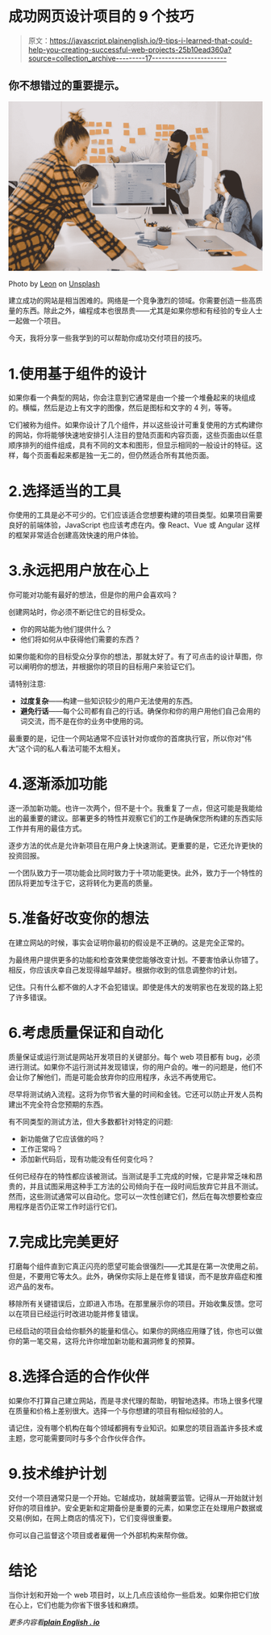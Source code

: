 # 成功网页设计项目的 9 个技巧

> 原文：<https://javascript.plainenglish.io/9-tips-i-learned-that-could-help-you-creating-successful-web-projects-25b10ead360a?source=collection_archive---------17----------------------->

## 你不想错过的重要提示。

![](img/d83f633d722cc90629d1d1b0b501d8a4.png)

Photo by [Leon](https://unsplash.com/@myleon?utm_source=medium&utm_medium=referral) on [Unsplash](https://unsplash.com?utm_source=medium&utm_medium=referral)

建立成功的网站是相当困难的。网络是一个竞争激烈的领域。你需要创造一些高质量的东西。除此之外，编程成本也很昂贵——尤其是如果你想和有经验的专业人士一起做一个项目。

今天，我将分享一些我学到的可以帮助你成功交付项目的技巧。

# 1.使用基于组件的设计

如果你看一个典型的网站，你会注意到它通常是由一个接一个堆叠起来的块组成的。横幅，然后是边上有文字的图像，然后是图标和文字的 4 列，等等。

它们被称为组件。如果你设计了几个组件，并以这些设计可重复使用的方式构建你的网站，你将能够快速地安排引人注目的登陆页面和内容页面，这些页面由以任意顺序排列的组件组成，具有不同的文本和图形，但显示相同的一般设计的特征。这样，每个页面看起来都是独一无二的，但仍然适合所有其他页面。

# 2.选择适当的工具

你使用的工具是必不可少的。它们应该适合您想要构建的项目类型。如果项目需要良好的前端体验，JavaScript 也应该考虑在内。像 React、Vue 或 Angular 这样的框架非常适合创建高效快速的用户体验。

# 3.永远把用户放在心上

你可能对功能有最好的想法，但是你的用户会喜欢吗？

创建网站时，你必须不断记住它的目标受众。

*   你的网站能为他们提供什么？
*   他们将如何从中获得他们需要的东西？

如果你能和你的目标受众分享你的想法，那就太好了。有了可点击的设计草图，你可以阐明你的想法，并根据你的项目的目标用户来验证它们。

请特别注意:

*   **过度复杂**——构建一些知识较少的用户无法使用的东西。
*   **避免行话**——每个公司都有自己的行话。确保你和你的用户用他们自己会用的词交流，而不是在你的业务中使用的词。

最重要的是，记住一个网站通常不应该针对你或你的首席执行官，所以你对“伟大”这个词的私人看法可能不太相关。

# 4.逐渐添加功能

逐一添加新功能。也许一次两个，但不是十个。我重复了一点，但这可能是我能给出的最重要的建议。部署更多的特性并观察它们的工作是确保您所构建的东西实际工作并有用的最佳方式。

逐步方法的优点是允许新项目在用户身上快速测试。更重要的是，它还允许更快的投资回报。

一个团队致力于一项功能会比同时致力于十项功能更快。此外，致力于一个特性的团队将更加专注于它，这将转化为更高的质量。

# 5.准备好改变你的想法

在建立网站的时候，事实会证明你最初的假设是不正确的。这是完全正常的。

为最终用户提供更多的功能和检查效果使您能够改变计划。不要害怕承认你错了。相反，你应该庆幸自己发现得越早越好。根据你收到的信息调整你的计划。

记住。只有什么都不做的人才不会犯错误。即使是伟大的发明家也在发现的路上犯了许多错误。

# 6.考虑质量保证和自动化

质量保证或运行测试是网站开发项目的关键部分。每个 web 项目都有 bug，必须进行测试。如果你不运行测试并发现错误，你的用户会的。唯一的问题是，他们不会让你了解他们，而是可能会放弃你的应用程序，永远不再使用它。

尽早将测试纳入流程。这将为你节省大量的时间和金钱。它还可以防止开发人员构建出不完全符合您预期的东西。

有不同类型的测试方法，但大多数都针对特定的问题:

*   新功能做了它应该做的吗？
*   工作正常吗？
*   添加新代码后，现有功能没有任何变化吗？

任何已经存在的特性都应该被测试。当测试是手工完成的时候，它是非常乏味和昂贵的，并且试图采用这种手工方法的公司倾向于在一段时间后放弃它并且不测试。然而，这些测试通常可以自动化。您可以一次性创建它们，然后在每次想要检查应用程序是否仍正常工作时运行它们。

# 7.完成比完美更好

打磨每个组件直到它真正闪亮的愿望可能会很强烈——尤其是在第一次使用之前。但是，不要用它等太久。此外，确保你实际上是在修复错误，而不是放弃癌症和推迟产品的发布。

移除所有关键错误后，立即进入市场。在那里展示你的项目。开始收集反馈。您可以在项目已经运行时改进功能并修复错误。

已经启动的项目会给你额外的能量和信心。如果你的网络应用赚了钱，你也可以做你的第一笔交易，这将允许你增加新功能和漏洞修复的预算。

# 8.选择合适的合作伙伴

如果你不打算自己建立网站，而是寻求代理的帮助，明智地选择。市场上很多代理在质量和价格上差别很大。选择一个与你想建的项目有相似经验的人。

请记住，没有哪个机构在每个领域都拥有专业知识。如果您的项目涵盖许多技术或主题，您可能需要同时与多个合作伙伴合作。

# 9.技术维护计划

交付一个项目通常只是一个开始。它越成功，就越需要监管。记得从一开始就计划好你的项目维护。安全更新和定期备份是重要的元素，如果您正在处理用户数据或交易(例如，在网上商店的情况下)，它们变得很重要。

你可以自己监督这个项目或者雇佣一个外部机构来帮你做。

# 结论

当你计划和开始一个 web 项目时，以上几点应该给你一些启发。如果你把它们放在心上，它们也能为你省下很多钱和麻烦。

*更多内容看*[***plain English . io***](https://plainenglish.io/)